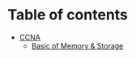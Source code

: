 # Table of contents

* [CCNA](README.md)
  * [Basic of Memory & Storage](ccna/basic-of-memory-and-storage.md)
